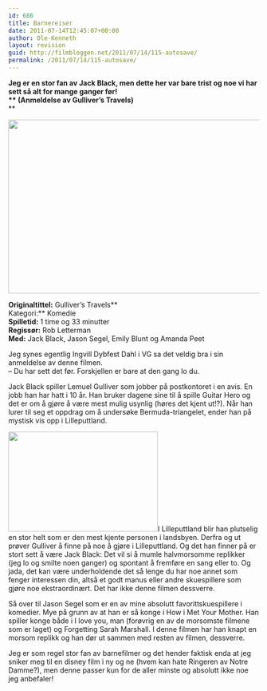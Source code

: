 ```yaml
---
id: 686
title: Barnereiser
date: 2011-07-14T12:45:07+00:00
author: Ole-Kenneth
layout: revision
guid: http://filmbloggen.net/2011/07/14/115-autosave/
permalink: /2011/07/14/115-autosave/
---
```

**Jeg er en stor fan av Jack Black, men dette her var bare trist og noe vi har sett så alt for mange ganger før!  
** (Anmeldelse av Gulliver&#8217;s Travels)**  
** 

[<img class="alignnone size-large wp-image-116" title="gulliver2" src="http://filmbloggen.net/wp-content/uploads//2011/04/gulliver2-1024x576.jpg" alt="" width="620" height="348" />](http://filmbloggen.net/wp-content/uploads//2011/04/gulliver2.jpg)

**Originaltittel:** Gulliver&#8217;s Travels**  
Kategori:** Komedie  
**Spilletid:** 1 time og 33 minutter  
**Regissør:** Rob Letterman  
**Med:** Jack Black, Jason Segel, Emily Blunt og Amanda Peet

Jeg synes egentlig Ingvill Dybfest Dahl i VG sa det veldig bra i sin anmeldelse av denne filmen.  
&#8211; Du har sett det før. Forskjellen er bare at den gang lo du.

Jack Black spiller Lemuel Gulliver som jobber på postkontoret i en avis. En jobb han har hatt i 10 år. Han bruker dagene sine til å spille Guitar Hero og det er om å gjøre å være mest mulig usynlig (høres det kjent ut!?). Når han lurer til seg et oppdrag om å undersøke Bermuda-triangelet, ender han på mystisk vis opp i Lilleputtland.

[<img class="alignleft size-medium wp-image-117" title="Gulliver's Travels" src="http://filmbloggen.net/wp-content/uploads//2011/04/gulliver-300x200.jpg" alt="" width="300" height="200" />](http://filmbloggen.net/wp-content/uploads//2011/04/gulliver.jpg)I Lilleputtland blir han plutselig en stor helt som er den mest kjente personen i landsbyen. Derfra og ut prøver Gulliver å finne på noe å gjøre i Lilleputtland. Og det han finner på er stort sett å være Jack Black: Det vil si å mumle halvmorsomme replikker (jeg lo og smilte noen ganger) og spontant å fremføre en sang eller to. Og jada, det kan være underholdende det så lenge du har noe annet som fenger interessen din, altså et godt manus eller andre skuespillere som gjøre noe ekstraordinært. Det har ikke denne filmen dessverre.

Så over til Jason Segel som er en av mine absolutt favorittskuespillere i komedier. Mye på grunn av at han er så konge i How i Met Your Mother. Han spiller konge både i I love you, man (forøvrig en av de morsomste filmene som er laget) og Forgetting Sarah Marshall. I denne filmen har han knapt en morsom replikk og han dør ut sammen med resten av filmen, dessverre.

Jeg er som regel stor fan av barnefilmer og det hender faktisk enda at jeg sniker meg til en disney film i ny og ne (hvem kan hate Ringeren av Notre Damme?), men denne passer kun for de aller minste og absolutt ikke noe jeg anbefaler!